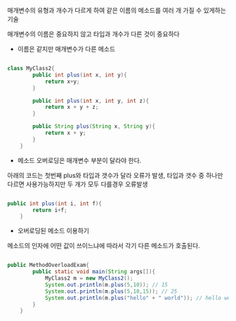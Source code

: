 매개변수의 유형과 개수가 다르게 하여 같은 이름의 메소드를 여러 개 가질 수 있게하는 기술

매개변수의 이름은 중요하지 않고 타입과 개수가 다른 것이 중요하다

- 이름은 같지만 매개변수가 다른 메소드

```java

class MyClass2{
        public int plus(int x, int y){
            return x+y;
        }

        public int plus(int x, int y, int z){
            return x + y + z;
        }

        public String plus(String x, String y){
            return x + y;
        }
    }

```

- 메소드 오버로딩은 매개변수 부분이 달라야 한다.

아래의 코드는 첫번째 plus와 타입과 갯수가 달라 오류가 발생, 타입과 갯수 중 하나만 다르면 사용가능하지만 두 개가 모두 다를경우 오류발생

```java

public int plus(int i, int f){
        return i+f;
    }


```

- 오버로딩된 메소드 이용하기

메소드의 인자에 어떤 값이 쓰이느냐에 따라서 각기 다른 메소드가 호출된다.

```java

public MethodOverloadExam{
        public static void main(String args[]){
            MyClass2 m = new MyClass2();
            System.out.println(m.plus(5,10)); // 15
            System.out.println(m.plus(5,10,15)); // 25
            System.out.println(m.plus("hello" + " world")); // hello world
        }
    }

```
